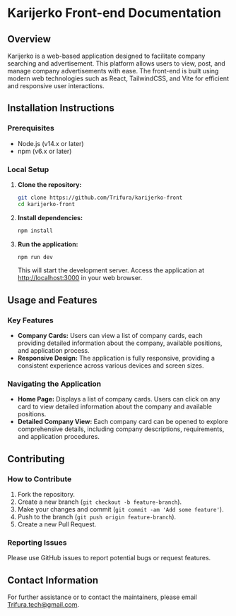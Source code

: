 # Karijerko Front-end Documentation

## Overview
Karijerko is a web-based application designed to facilitate company searching and advertisement. This platform allows users to view, post, and manage company advertisements with ease. The front-end is built using modern web technologies such as React, TailwindCSS, and Vite for efficient and responsive user interactions.

## Installation Instructions

### Prerequisites
- Node.js (v14.x or later)
- npm (v6.x or later)

### Local Setup
1. **Clone the repository:**
   ```bash
   git clone https://github.com/Trifura/karijerko-front
   cd karijerko-front
   ```

2. **Install dependencies:**
   ```bash
   npm install
   ```

3. **Run the application:**
   ```bash
   npm run dev
   ```
   This will start the development server. Access the application at [http://localhost:3000](http://localhost:3000) in your web browser.

## Usage and Features

### Key Features
- **Company Cards:** Users can view a list of company cards, each providing detailed information about the company, available positions, and application process.
- **Responsive Design:** The application is fully responsive, providing a consistent experience across various devices and screen sizes.

### Navigating the Application
- **Home Page:** Displays a list of company cards. Users can click on any card to view detailed information about the company and available positions.
- **Detailed Company View:** Each company card can be opened to explore comprehensive details, including company descriptions, requirements, and application procedures.

## Contributing

### How to Contribute
1. Fork the repository.
2. Create a new branch (`git checkout -b feature-branch`).
3. Make your changes and commit (`git commit -am 'Add some feature'`).
4. Push to the branch (`git push origin feature-branch`).
5. Create a new Pull Request.

### Reporting Issues
Please use GitHub issues to report potential bugs or request features.

## Contact Information
For further assistance or to contact the maintainers, please email [Trifura.tech@gmail.com](mailto:Trifura.tech@gmail.com).
